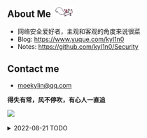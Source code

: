 ## About Me <img src=@attachment/images/kyubey.gif style=width:50px>
- 网络安全爱好者，主观和客观的角度来说很菜
- Blog: https://www.yuque.com/kyl1n0
- Notes: https://github.com/kyl1n0/Security

<!-- ![Visitor Count](https://profile-counter.glitch.me/kyl1n0/count.svg) -->

## Contact me
- moekylin@qq.com

**得失有常，风不停吹，有心人一直追**

![](https://raw.githubusercontent.com/kyl1n0/kyl1n0/output/github-contribution-grid-snake.svg)

<details>
<summary>2022-08-21 TODO</summary>

- Web安全 
  - [ ] [信息收集](https://github.com/kyl1n0/Security/blob/main/Security/Web%E5%AE%89%E5%85%A8/%E4%BF%A1%E6%81%AF%E6%94%B6%E9%9B%86.md)
  - [ ] [逻辑漏洞](https://github.com/kyl1n0/Security/blob/main/Security/Web%E5%AE%89%E5%85%A8/%E9%80%BB%E8%BE%91%E6%BC%8F%E6%B4%9E.md)

</details>
